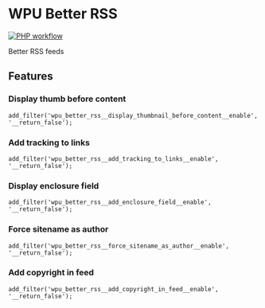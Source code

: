 # WPU Better RSS

[![PHP workflow](https://github.com/WordPressUtilities/wpu_better_rss/actions/workflows/php.yml/badge.svg 'PHP workflow')](https://github.com/WordPressUtilities/wpu_better_rss/actions)

Better RSS feeds


## Features

### Display thumb before content
```add_filter('wpu_better_rss__display_thumbnail_before_content__enable', '__return_false');```


### Add tracking to links
```add_filter('wpu_better_rss__add_tracking_to_links__enable', '__return_false');```


### Display enclosure field
```add_filter('wpu_better_rss__add_enclosure_field__enable', '__return_false');```


### Force sitename as author
```add_filter('wpu_better_rss__force_sitename_as_author__enable', '__return_false');```


### Add copyright in feed
```add_filter('wpu_better_rss__add_copyright_in_feed__enable', '__return_false');```

